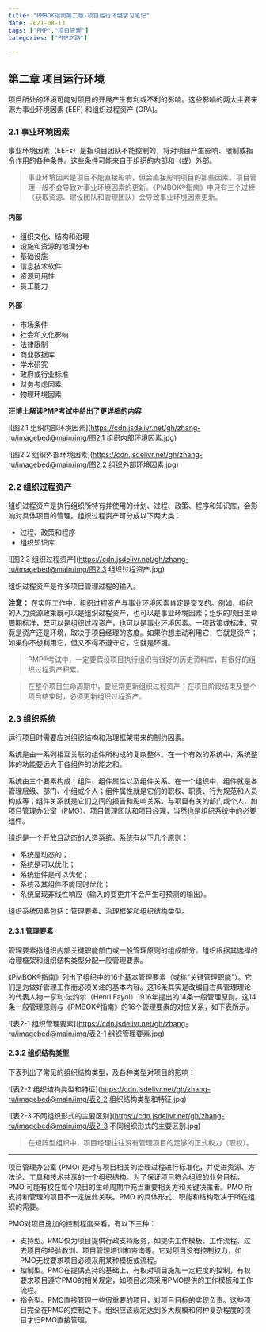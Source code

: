 ```yaml
---
title: "PMBOK指南第二章-项目运行环境学习笔记"
date: 2021-08-13
tags: ["PMP","项目管理"]
categories: ["PMP之路"]

---
```


## 第二章 项目运行环境

项目所处的环境可能对项目的开展产生有利或不利的影响。这些影响的两大主要来源为事业环境因素 (EEF) 和组织过程资产 (OPA)。

### 2.1 事业环境因素

事业环境因素（EEFs）是指项目团队不能控制的，将对项目产生影响、限制或指令作用的各种条件。这些条件可能来自于组织的内部和（或）外部。

> 事业环境因素是项目不能直接影响，但会直接影响项目的那些因素。项目管理一般不会导致对事业环境因素的更新。《PMBOK®指南》中只有三个过程（获取资源、建设团队和管理团队）会导致事业环境因素更新。

#### 内部

- 组织文化、结构和治理
- 设施和资源的地理分布
- 基础设施
- 信息技术软件
- 资源可用性
- 员工能力

#### 外部

- 市场条件
- 社会和文化影响
- 法律限制
- 商业数据库
- 学术研究
- 政府或行业标准
- 财务考虑因素
- 物理环境因素

**汪博士解读PMP考试中给出了更详细的内容**

![图2.1 组织内部环境因素](https://cdn.jsdelivr.net/gh/zhang-ru/imagebed@main/img/图2.1 组织内部环境因素.jpg)

![图2.2 组织外部环境因素](https://cdn.jsdelivr.net/gh/zhang-ru/imagebed@main/img/图2.2 组织外部环境因素.jpg)

### 2.2 组织过程资产

组织过程资产是执行组织所特有并使用的计划、过程、政策、程序和知识库，会影响对具体项目的管理。组织过程资产可分成以下两大类：

- 过程、政策和程序
- 组织知识库  

![图2.3 组织过程资产](https://cdn.jsdelivr.net/gh/zhang-ru/imagebed@main/img/图2.3 组织过程资产.jpg)

组织过程资产是许多项目管理过程的输入。

**注意：**
在实际工作中，组织过程资产与事业环境因素肯定是交叉的。例如，组织的人力资源政策既可以是组织过程资产，也可以是事业环境因素；组织的项目生命周期标准，既可以是组织过程资产，也可以是事业环境因素。一项政策或标准，究竟是资产还是环境，取决于项目经理的态度。如果你想主动利用它，它就是资产；如果你不想利用它，但又不得不遵守它，它就是环境。

> PMP®考试中，一定要假设项目执行组织有很好的历史资料库，有很好的组织过程资产积累。  

> 在整个项目生命周期中，要经常更新组织过程资产；在项目阶段结束及整个项目结束时，必须更新组织过程资产。

### 2.3 组织系统

运行项目时需要应对组织结构和治理框架带来的制约因素。

系统是由一系列相互关联的组件所构成的复杂整体。在一个有效的系统中，系统整体的功能要远大于各组件的功能之和。

系统由三个要素构成：组件、组件属性以及组件关系。在一个组织中，组件就是各管理层级、部门、小组或个人；组件属性就是它们的职权、职责、行为规范和人员构成等；组件关系就是它们之间的报告和影响关系。与项目有关的部门或个人，如项目管理办公室（PMO）、项目管理团队和项目经理，当然也是组织系统中的必要组件。

组织是一个开放且动态的人造系统。系统有以下几个原则：

- 系统是动态的；
- 系统是可以优化；
- 系统组件是可以优化；
- 系统及其组件不能同时优化；
- 系统呈现非线性响应（输入的变更并不会产生可预测的输出）。
  
组织系统因素包括：管理要素、治理框架和组织结构类型。

#### 2.3.1 管理要素

管理要素指组织内部关键职能部门或一般管理原则的组成部分。组织根据其选择的治理框架和组织结构类型分配一般管理要素。

《PMBOK®指南》列出了组织中的16个基本管理要素（或称“关键管理职能”）。它们是为做好管理工作而必须关注的基本内容。这16条其实是改编自古典管理理论的代表人物一亨利·法约尔（Henri Fayol）1916年提出的14条一般管理原则。这14条一般管理原则与《PMBOK®指南》的16个管理要素的对应关系，如下表所示。

![表2-1 组织管理要素](https://cdn.jsdelivr.net/gh/zhang-ru/imagebed@main/img/表2-1 组织管理要素.jpg)

#### 2.3.2 组织结构类型

下表列出了常见的组织结构类型，及各种类型对项目的影响：  

![表2-2 组织结构类型和特征](https://cdn.jsdelivr.net/gh/zhang-ru/imagebed@main/img/表2-2 组织结构类型和特征.jpg)

![表2-3 不同组织形式的主要区别](https://cdn.jsdelivr.net/gh/zhang-ru/imagebed@main/img/表2-3 不同组织形式的主要区别.jpg)

> 在矩阵型组织中，项目经理往往没有管理项目的足够的正式权力（职权）。

------

项目管理办公室 (PMO) 是对与项目相关的治理过程进行标准化，并促进资源、方法论、工具和技术共享的一个组织结构。为了保证项目符合组织的业务目标，PMO 可能有权在每个项目的生命周期中充当重要相关方和关键决策者。PMO 所支持和管理的项目不一定彼此关联。PMO 的具体形式、职能和结构取决于所在组织的需要。

PMO对项目施加的控制程度来看，有以下三种：

- 支持型。PMO仅为项目提供行政支持服务，如提供工作模板、工作流程、过去项目的经验教训、项目管理培训和咨询等。它对项目没有控制权力，如PMO无权要求项目必须采用某种模板或流程。
- 控制型。PMO在提供支持的基础上，有权对项目施加一定程度的控制，有权要求项目遵守PMO的相关规定，如项目必须采用PMO提供的工作模板和工作流程。
- 指令型。PMO直接管理一些很重要的项目，对项目目标的实现负责。这些项目完全在PMO的控制之下。组织应该规定达到多大规模和何种复杂程度的项目才归PMO直接管理。
